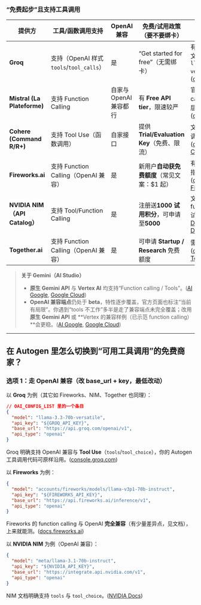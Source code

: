 
### “免费起步”且支持工具调用

| 提供方                         | 工具/函数调用支持                          | OpenAI 兼容       | 免费/试用政策（要不要绑卡）                     | 备注                                                                                |
| --------------------------- | ---------------------------------- | --------------- | ---------------------------------- | --------------------------------------------------------------------------------- |
| **Groq**                    | 支持（OpenAI 样式 `tools`/`tool_calls`） | 是               | “Get started for free”（无需绑卡）       | 有专门的 Tool Use 文档；模型如 `llama-3.3-70b-versatile` 等。([console.groq.com][1])          |
| **Mistral (La Plateforme)** | 支持 Function Calling                | 自家与 OpenAI 兼容都行 | 有 **Free API tier**，限速较严           | 官方有 function calling 教程与免费层说明。([docs.mistral.ai][2])                              |
| **Cohere (Command R/R+)**   | 支持 Tool Use（函数调用）                  | 自家接口            | 提供 **Trial/Evaluation Key**（免费、限流） | 文档明确“Trial key 调用免费”。([docs.cohere.com][3], [Cohere][4])                          |
| **Fireworks.ai**            | 支持 Function Calling（OpenAI 兼容）     | 是               | 新用户**自动获免费额度**（常见文案：\$1 起）         | 有 function calling 指南与兼容说明。([docs.fireworks.ai][5], [Fireworks AI][6])            |
| **NVIDIA NIM（API Catalog）** | 支持 Tool/Function Calling           | 是               | 注册送**1000 试用积分**，可申请至**5000**      | 文档与论坛都写了 function calling & 试用积分。([NVIDIA Docs][7], [NVIDIA Developer Forums][8]) |
| **Together.ai**             | 支持 Function Calling（OpenAI 兼容）     | 是               | 可申请 **Startup / Research** 免费额度    | 需提交申请表单。([docs.together.ai][9], [Together AI][10])                                |

> **关于 Gemini（AI Studio）**
>
> * **原生 Gemini API** 与 **Vertex AI** 均支持“Function calling / Tools”。([AI Google][11], [Google Cloud][12])
> * **OpenAI 兼容端点**仍处于 **beta**，特性逐步覆盖，官方页面也标注“当前有局限”。你遇到“tools 不工作”多半是走了兼容端点未完全覆盖；改用 **原生 Gemini API** 或 \*\*Vertex 的兼容样例（已示范 function calling）\*\*会更稳。([AI Google][13], [Google Cloud][14])

---

## 在 Autogen 里怎么切换到“可用工具调用”的免费商家？

### 选项 1：走 OpenAI 兼容（改 base\_url + key，最低改动）

以 **Groq** 为例（其它如 Fireworks、NIM、Together 也同理）：

```json
// OAI_CONFIG_LIST 里的一个条目
{
  "model": "llama-3.3-70b-versatile",
  "api_key": "${GROQ_API_KEY}",
  "base_url": "https://api.groq.com/openai/v1",
  "api_type": "openai"
}
```

Groq 明确支持 OpenAI 兼容与 **Tool Use**（`tools`/`tool_choice`），你的 Autogen 工具调用代码可原样沿用。([console.groq.com][1])

以 **Fireworks** 为例：

```json
{
  "model": "accounts/fireworks/models/llama-v3p1-70b-instruct",
  "api_key": "${FIREWORKS_API_KEY}",
  "base_url": "https://api.fireworks.ai/inference/v1",
  "api_type": "openai"
}
```

Fireworks 的 function calling 与 OpenAI **完全兼容**（有少量差异点，见文档），上来就能测。([docs.fireworks.ai][5])

以 **NVIDIA NIM** 为例（OpenAI 兼容）：

```json
{
  "model": "meta/llama-3.1-70b-instruct",
  "api_key": "${NVIDIA_API_KEY}",
  "base_url": "https://integrate.api.nvidia.com/v1",
  "api_type": "openai"
}
```

NIM 文档明确支持 `tools` 与 `tool_choice`。([NVIDIA Docs][7])


[1]: https://console.groq.com/docs/tool-use?utm_source=chatgpt.com "Introduction to Tool Use - GroqDocs"
[2]: https://docs.mistral.ai/capabilities/function_calling/?utm_source=chatgpt.com "Function calling"
[3]: https://docs.cohere.com/docs/tool-use-overview?utm_source=chatgpt.com "Basic usage of tool use (function calling)"
[4]: https://cohere.com/pricing?utm_source=chatgpt.com "Pricing | Secure and Scalable Enterprise AI"
[5]: https://docs.fireworks.ai/guides/function-calling?utm_source=chatgpt.com "Using function-calling"
[6]: https://fireworks.ai/blog/fireworks-raises-the-quality-bar-with-function-calling-model-and-api-release?utm_source=chatgpt.com "Fireworks Raises the Quality Bar with Function Calling ..."
[7]: https://docs.nvidia.com/nim/large-language-models/latest/function-calling.html?utm_source=chatgpt.com "Function (Tool) Calling with NVIDIA NIM for LLMs"
[8]: https://forums.developer.nvidia.com/t/nim-api-credits/305703?utm_source=chatgpt.com "NIM API Credits - Access/Accounts"
[9]: https://docs.together.ai/docs/function-calling?utm_source=chatgpt.com "Function Calling"
[10]: https://www.together.ai/forms/startups-program?utm_source=chatgpt.com "Together Startups Program"
[11]: https://ai.google.dev/gemini-api/docs/function-calling?utm_source=chatgpt.com "Function calling with the Gemini API | Google AI for Developers"
[12]: https://cloud.google.com/vertex-ai/generative-ai/docs/multimodal/function-calling?utm_source=chatgpt.com "Introduction to function calling | Generative AI on Vertex AI"
[13]: https://ai.google.dev/gemini-api/docs/openai "OpenAI compatibility  |  Gemini API  |  Google AI for Developers"
[14]: https://cloud.google.com/vertex-ai/generative-ai/docs/samples/generativeaionvertexai-gemini-chat-completions-function-calling-config?utm_source=chatgpt.com "Use function calling with Gemini using OpenAI SDK"
[15]: https://microsoft.github.io/autogen/0.2/docs/tutorial/tool-use?utm_source=chatgpt.com "Tool Use | AutoGen 0.2"
